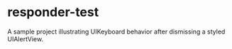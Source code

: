 responder-test
==============

A sample project illustrating UIKeyboard behavior after dismissing a styled UIAlertView.